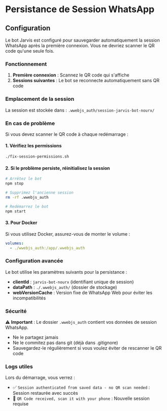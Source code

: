 # Persistance de Session WhatsApp

## Configuration

Le bot Jarvis est configuré pour sauvegarder automatiquement la session WhatsApp après la première connexion. Vous ne devriez scanner le QR code qu'une seule fois.

### Fonctionnement

1. **Première connexion** : Scannez le QR code qui s'affiche
2. **Sessions suivantes** : Le bot se reconnecte automatiquement sans QR code

### Emplacement de la session

La session est stockée dans : `.wwebjs_auth/session-jarvis-bot-nourx/`

### En cas de problème

Si vous devez scanner le QR code à chaque redémarrage :

#### 1. Vérifiez les permissions
```bash
./fix-session-permissions.sh
```

#### 2. Si le problème persiste, réinitialisez la session
```bash
# Arrêtez le bot
npm stop

# Supprimez l'ancienne session
rm -rf .wwebjs_auth

# Redémarrez le bot
npm start
```

#### 3. Pour Docker
Si vous utilisez Docker, assurez-vous de monter le volume :
```yaml
volumes:
  - ./wwebjs_auth:/app/.wwebjs_auth
```

### Configuration avancée

Le bot utilise les paramètres suivants pour la persistance :
- **clientId** : `jarvis-bot-nourx` (identifiant unique de session)
- **dataPath** : `./.wwebjs_auth/` (dossier de stockage)
- **webVersionCache** : Version fixe de WhatsApp Web pour éviter les incompatibilités

### Sécurité

⚠️ **Important** : Le dossier `.wwebjs_auth` contient vos données de session WhatsApp. 
- Ne le partagez jamais
- Ne le commitez pas dans git (déjà dans .gitignore)
- Sauvegardez-le régulièrement si vous voulez éviter de rescanner le QR code

### Logs utiles

Lors du démarrage, vous verrez :
- ✅ `Session authenticated from saved data - no QR scan needed` : Session restaurée avec succès
- 📱 `QR Code received, scan it with your phone` : Nouvelle session requise